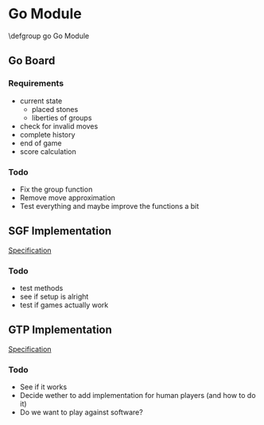 Go Module
=========
\defgroup go Go Module


Go Board
--------

### Requirements

* current state
    * placed stones
    * liberties of groups
* check for invalid moves
* complete history
* end of game
* score calculation


### Todo

* Fix the group function
* Remove move approximation
* Test everything and maybe improve the functions a bit 


SGF Implementation
------------------

[Specification](http://www.red-bean.com/sgf/)

### Todo

* test methods
* see if setup is alright
* test if games actually work


GTP Implementation
------------------

[Specification](https://www.lysator.liu.se/~gunnar/gtp/gtp2-spec-draft2/gtp2-spec.html)

### Todo

* See if it works
* Decide wether to add implementation for human players (and how to do it)
* Do we want to play against software?

